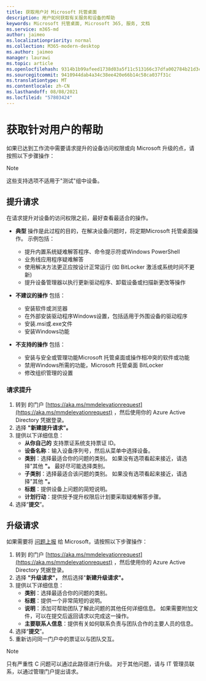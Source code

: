 ```yaml
---
title: 获取用户对 Microsoft 托管桌面
description: 用户如何获取有关服务和设备的帮助
keywords: Microsoft 托管桌面, Microsoft 365, 服务, 文档
ms.service: m365-md
author: jaimeo
ms.localizationpriority: normal
ms.collection: M365-modern-desktop
ms.author: jaimeo
manager: laurawi
ms.topic: article
ms.openlocfilehash: 9314b1b99afeed1738d03a5f11c513166c37dfa002784b21d3c3b461183b0077
ms.sourcegitcommit: 9410944dab4a34c38ee420e66b14c58ca037f31c
ms.translationtype: MT
ms.contentlocale: zh-CN
ms.lasthandoff: 08/08/2021
ms.locfileid: "57803424"
---
```

# <a name="getting-help-for-users"></a>获取针对用户的帮助

如果已达到工作流中需要请求提升的设备访问权限或[](../service-description/user-support.md)向 Microsoft 升级的点，请按照以下步骤操作：
 
>[!NOTE]
>这些支持选项不适用于"测试"组中设备。

## <a name="elevation-requests"></a>提升请求

在请求提升对设备的访问权限之前，最好查看最适合的操作。

- **典型** 操作是此过程的目的，在解决设备问题时，将定期Microsoft 托管桌面操作。 示例包括：
    - 提升内置系统疑难解答程序、命令提示符或Windows PowerShell
    - 业务线应用程序疑难解答
    - 使用解决方法更正应按设计正常运行 (如 BitLocker 激活或系统时间不更新) 
    - 提升设备管理器以执行更新驱动程序、卸载设备或扫描新更改等操作

- **不建议的操作** 包括：
    - 安装软件或浏览器
    - 在外部安装驱动程序Windows设置，包括适用于外围设备的驱动程序
    - 安装.msi或.exe文件
    - 安装Windows功能

- **不支持的操作** 包括：
    - 安装与安全或管理功能Microsoft 托管桌面或操作相冲突的软件或功能
    - 禁用Windows所需的功能，Microsoft 托管桌面 BitLocker
    - 修改组织管理的设置

### <a name="to-request-elevation"></a>请求提升

1. 转到 的门户 [https://aka.ms/mmdelevationrequest](https://aka.ms/mmdelevationrequest) ，然后使用你的 Azure Active Directory 凭据登录。
2. 选择 **"新建提升请求"。**
3. 提供以下详细信息：
    - **从你自己的** 支持票证系统支持票证 ID。
    - **设备名称**：输入设备序列号，然后从菜单中选择设备。
    - **类别**：选择最适合你的问题的类别。 如果没有选项看起来接近，请选择"其他 **"。** 最好尽可能选择类别。
    - **子类别**：选择最适合该问题的类别。 如果没有选项看起来接近，请选择"其他 **"。**
    - **标题**：提供设备上问题的简短说明。
    - **计划行动**：提供授予提升权限后计划要采取疑难解答步骤。 
4. 选择“**提交**”。


## <a name="escalation-requests"></a>升级请求


如果需要将 [问题上报](../service-description/user-support.md#escalation-portal) 给 Microsoft，请按照以下步骤操作：

1. 转到 的门户 [https://aka.ms/mmdelevationrequest](https://aka.ms/mmdelevationrequest) ，然后使用你的 Azure Active Directory 凭据登录。
2. 选择 **"升级请求"，** 然后选择"**新建升级请求"。**
3. 提供以下详细信息：
    - **类别**：选择最适合你的问题的类别。
    - **标题**：提供一个非常简短的说明。
    - **说明**：添加可帮助团队了解此问题的其他任何详细信息。 如果需要附加文件，可以在提交后返回请求以完成这一操作。
    - **主要联系人信息**：提供有关如何联系负责与团队合作的主要人员的信息。
4. 选择“**提交**”。
5. 重新访问同一门户中的票证以与团队交互。

> [!NOTE]
> 只有严重性 C 问题可以通过此路径进行升级。 对于其他问题，请与 IT 管理员联系，以通过管理门户提出请求。
